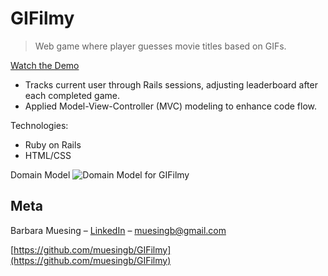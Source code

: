 # GIFilmy
> Web game where player guesses movie titles based on GIFs.

[Watch the Demo](https://www.youtube.com/watch?v=tpbo1VQkkiE&feature=youtu.be)

<ul>
  <li />Tracks current user through Rails sessions, adjusting leaderboard after each completed game.<br>
  <li />Applied Model-View-Controller (MVC) modeling to enhance code flow.<br>
</ul>

Technologies:
<ul>
  <li />Ruby on Rails
  <li />HTML/CSS
</ul>

Domain Model
![Domain Model for GIFilmy](https://imgur.com/F4Whvl4)

## Meta

Barbara Muesing – [LinkedIn](https://www.linkedin.com/in/barbara-muesing) – muesingb@gmail.com

[https://github.com/muesingb/GIFilmy](https://github.com/muesingb/GIFilmy)
